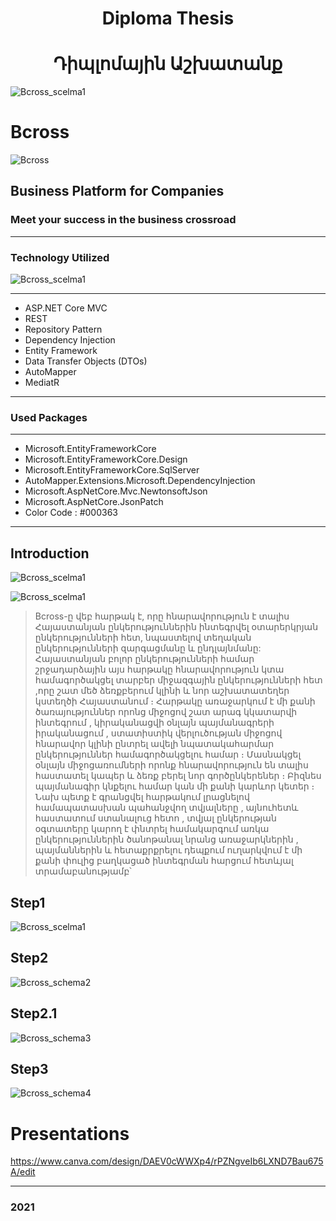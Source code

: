 
<h1 accesskey="A"
      align="center"
      dir="ltr"
      itemprop="heading"
      lang="en-US"
      tabindex="1"
      title="Example heading">
      Diploma  Thesis 
     
  </h1>
  
  
<h1 accesskey="A"
      align="center"
      dir="ltr"
      itemprop="heading"
      lang="en-US"
      tabindex="2"
      title="Example heading">
 Դիպլոմային  Աշխատանք     
  </h1>


![Bcross_scelma1](https://drive.google.com/uc?export=view&id=1ccxdKx6PJSbMI1nndyxXk7EjNGgJJq7g)



# Bcross 

![Bcross](https://dewey.tailorbrands.com/production/brand_version_mockup_image/319/3853376319_adea5418-0829-45a9-81c6-15a94b168cf7.png?cb=1601812145%27)


## Business Platform for Companies

### Meet your success in the business crossroad

__________
### Technology Utilized

![Bcross_scelma1](https://drive.google.com/uc?export=view&id=10bOmy9P4CrN5_6CA7FHJK2IwM9e6s2Zk)

__________
+ ASP.NET Core MVC
+ REST
+ Repository Pattern
+ Dependency Injection
+ Entity Framework
+ Data Transfer Objects (DTOs)
+ AutoMapper
+ MediatR
__________


### Used Packages
__________
+ Microsoft.EntityFrameworkCore
+ Microsoft.EntityFrameworkCore.Design
+ Microsoft.EntityFrameworkCore.SqlServer
+ AutoMapper.Extensions.Microsoft.DependencyInjection
+ Microsoft.AspNetCore.Mvc.NewtonsoftJson
+ Microsoft.AspNetCore.JsonPatch
+ Color Code : #000363

__________

## Introduction

![Bcross_scelma1](https://drive.google.com/uc?export=view&id=1oE8oqeMMnEEMuqNmndRp7x_6jYSm_7Q7)

![Bcross_scelma1](https://drive.google.com/uc?export=view&id=1o_ER1FFOU55nxmxiGy7ZBjUna4xf8OvZ)



>Bcross-ը վեբ հարթակ է, որը հնարավորություն է տալիս   Հայաստանյան   ընկերություններին ինտեգրվել օտարերկրյան ընկերությունների հետ, նպաստելով  տեղական ընկերությունների զարգացմանը  և ընդլայնմանը: Հայաստանյան բոլոր ընկերությունների համար շրջադարձային այս հարթակը հնարավորություն կտա համագործակցել տարբեր միջազգային ընկերությունների հետ ,որը շատ մեծ ձեռքբերում կլինի  և նոր աշխատատեղեր կստեղծի Հայաստանում ։ Հարթակը առաջարկում է մի քանի ծառայություններ որոնց միջոցով շատ արագ կկատարվի ինտեգրում , կիրականացվի  օնլայն պայմանագրերի իրականացում , ստատիստիկ վերլուծության միջոցով հնարավոր կլինի ընտրել ավելի նպատակահարմար ընկերություններ համագործակցելու համար ։ Մասնակցել օնլայն միջոցառումների որոնք հնարավորություն են տալիս հաստատել կապեր և ձեռք բերել նոր գործընկերեներ  ։ Բիզնես պայմանագիր կնքելու համար կան մի քանի կարևոր կետեր ։ Նախ պետք է գրանցվել հարթակում լրացնելով համապատասխան պահանջվող տվյալները , այնուհետև հաստատում ստանալուց հետո , տվյալ ընկերության օգտատերը կարող է փնտրել համակարգում առկա ընկերություններին ծանոթանալ նրանց առաջարկներին , պայմաններին և հետաքրքրելու դեպքում ուղարկվում է  մի քանի փուլից բաղկացած  ինտեգրման հարցում հետևյալ տրամաբանությամբ՝ 

##  Step1
![Bcross_scelma1](https://drive.google.com/uc?export=view&id=1BKXpW4sCDGPokamE0hqLBXLpDFKatg6k)

## Step2
![Bcross_schema2](https://drive.google.com/uc?export=view&id=1tEP05t5R-No1RLlyP72y9GZKZl_xJffV)

## Step2.1
![Bcross_schema3](https://drive.google.com/uc?export=view&id=1iquzpF5SGOVOrdnuh8GDgqBH4Q5cFve_)

## Step3
![Bcross_schema4](https://drive.google.com/uc?export=view&id=1RYRNIdH4XrF7-u02PILXESF2BdYezoWq)

# Presentations 

https://www.canva.com/design/DAEV0cWWXp4/rPZNgveIb6LXND7Bau675A/edit
__________

### 2021 
